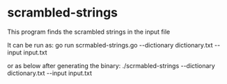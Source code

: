 # scrambled-strings
This program finds the scrambled strings in the input file

It can be run as:
go run scrmabled-strings.go --dictionary dictionary.txt --input input.txt

or as below after generating the binary:
./scrmabled-strings --dictionary dictionary.txt --input input.txt